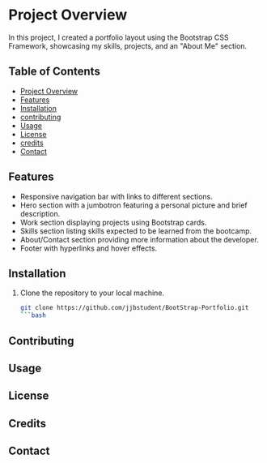 # Project Overview

In this project, I created a portfolio layout using the Bootstrap CSS Framework, showcasing my skills, projects, and an "About Me" section.

## Table of Contents

- [Project Overview](#project-overview)
- [Features](#Features)
- [Installation](#installation)
- [contributing](#contibuting)
- [Usage](#usage)
- [License](#License)
- [credits](#credits)
- [Contact](#Contact)

## Features

- Responsive navigation bar with links to different sections.
- Hero section with a jumbotron featuring a personal picture and brief description.
- Work section displaying projects using Bootstrap cards.
- Skills section listing skills expected to be learned from the bootcamp.
- About/Contact section providing more information about the developer.
- Footer with hyperlinks and hover effects.

## Installation

1. Clone the repository to your local machine.
   ```bash
   git clone https://github.com/jjbstudent/BootStrap-Portfolio.git
   ```bash
## Contributing

## Usage

## License

## Credits

## Contact
